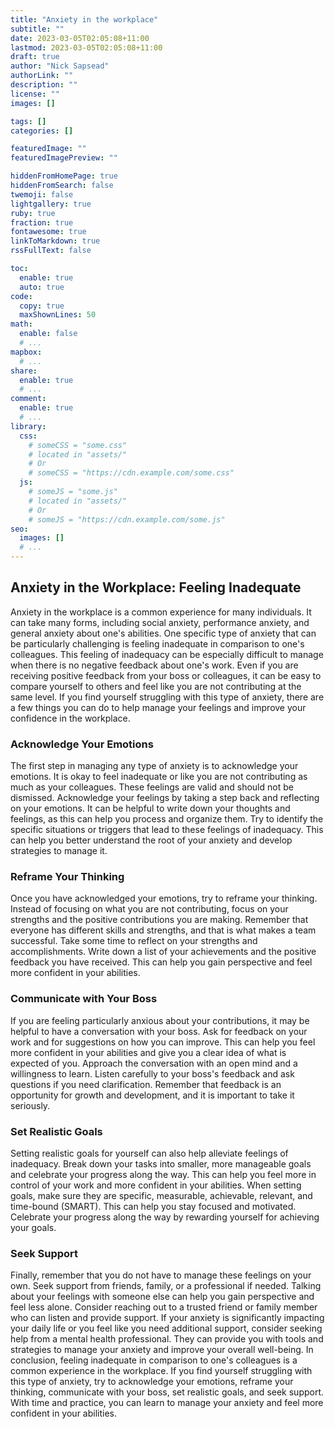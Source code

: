 ```yaml
---
title: "Anxiety in the workplace"
subtitle: ""
date: 2023-03-05T02:05:08+11:00
lastmod: 2023-03-05T02:05:08+11:00
draft: true
author: "Nick Sapsead"
authorLink: ""
description: ""
license: ""
images: []

tags: []
categories: []

featuredImage: ""
featuredImagePreview: ""

hiddenFromHomePage: true
hiddenFromSearch: false
twemoji: false
lightgallery: true
ruby: true
fraction: true
fontawesome: true
linkToMarkdown: true
rssFullText: false

toc:
  enable: true
  auto: true
code:
  copy: true
  maxShownLines: 50
math:
  enable: false
  # ...
mapbox:
  # ...
share:
  enable: true
  # ...
comment:
  enable: true
  # ...
library:
  css:
    # someCSS = "some.css"
    # located in "assets/"
    # Or
    # someCSS = "https://cdn.example.com/some.css"
  js:
    # someJS = "some.js"
    # located in "assets/"
    # Or
    # someJS = "https://cdn.example.com/some.js"
seo:
  images: []
  # ...
---
```


<!--more-->
## Anxiety in the Workplace: Feeling Inadequate
Anxiety in the workplace is a common experience for many individuals. It can take many forms, including social anxiety, performance anxiety, and general anxiety about one's abilities. One specific type of anxiety that can be particularly challenging is feeling inadequate in comparison to one's colleagues.
This feeling of inadequacy can be especially difficult to manage when there is no negative feedback about one's work. Even if you are receiving positive feedback from your boss or colleagues, it can be easy to compare yourself to others and feel like you are not contributing at the same level.
If you find yourself struggling with this type of anxiety, there are a few things you can do to help manage your feelings and improve your confidence in the workplace.
### Acknowledge Your Emotions
The first step in managing any type of anxiety is to acknowledge your emotions. It is okay to feel inadequate or like you are not contributing as much as your colleagues. These feelings are valid and should not be dismissed.
Acknowledge your feelings by taking a step back and reflecting on your emotions. It can be helpful to write down your thoughts and feelings, as this can help you process and organize them. Try to identify the specific situations or triggers that lead to these feelings of inadequacy. This can help you better understand the root of your anxiety and develop strategies to manage it.
### Reframe Your Thinking
Once you have acknowledged your emotions, try to reframe your thinking. Instead of focusing on what you are not contributing, focus on your strengths and the positive contributions you are making. Remember that everyone has different skills and strengths, and that is what makes a team successful.
Take some time to reflect on your strengths and accomplishments. Write down a list of your achievements and the positive feedback you have received. This can help you gain perspective and feel more confident in your abilities.
### Communicate with Your Boss
If you are feeling particularly anxious about your contributions, it may be helpful to have a conversation with your boss. Ask for feedback on your work and for suggestions on how you can improve. This can help you feel more confident in your abilities and give you a clear idea of what is expected of you.
Approach the conversation with an open mind and a willingness to learn. Listen carefully to your boss's feedback and ask questions if you need clarification. Remember that feedback is an opportunity for growth and development, and it is important to take it seriously.
### Set Realistic Goals
Setting realistic goals for yourself can also help alleviate feelings of inadequacy. Break down your tasks into smaller, more manageable goals and celebrate your progress along the way. This can help you feel more in control of your work and more confident in your abilities.
When setting goals, make sure they are specific, measurable, achievable, relevant, and time-bound (SMART). This can help you stay focused and motivated. Celebrate your progress along the way by rewarding yourself for achieving your goals.
### Seek Support
Finally, remember that you do not have to manage these feelings on your own. Seek support from friends, family, or a professional if needed. Talking about your feelings with someone else can help you gain perspective and feel less alone.
Consider reaching out to a trusted friend or family member who can listen and provide support. If your anxiety is significantly impacting your daily life or you feel like you need additional support, consider seeking help from a mental health professional. They can provide you with tools and strategies to manage your anxiety and improve your overall well-being.
In conclusion, feeling inadequate in comparison to one's colleagues is a common experience in the workplace. If you find yourself struggling with this type of anxiety, try to acknowledge your emotions, reframe your thinking, communicate with your boss, set realistic goals, and seek support. With time and practice, you can learn to manage your anxiety and feel more confident in your abilities.
